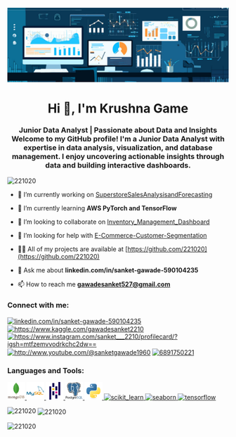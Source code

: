 ![logo](https://github.com/221020/221020/blob/main/360_F_711266053_vk4mgNhKyUXqFgxEuQ8xOQkKQ03fg7Vj.jpg)
 <h1 align="center">Hi 👋, I'm Krushna Game </h1>
<h3 align="center">Junior Data Analyst | Passionate about Data and Insights Welcome to my GitHub profile! I'm a Junior Data Analyst with expertise in data analysis, visualization, and database management. I enjoy uncovering actionable insights through data and building interactive dashboards.</h3>

<p align="left"> <img src="https://komarev.com/ghpvc/?username=221020&label=Profile%20views&color=0e75b6&style=flat" alt="221020" /> </p>

- 🔭 I’m currently working on [SuperstoreSalesAnalysisandForecasting](https://github.com/221020/SuperstoreSalesAnalysisandForecasting.git)

- 🌱 I’m currently learning **AWS PyTorch and TensorFlow**

- 👯 I’m looking to collaborate on [Inventory_Management_Dashboard](https://github.com/221020/Inventory_Management_Dashboard.git)

- 🤝 I’m looking for help with [E-Commerce-Customer-Segmentation](https://github.com/221020/E-Commerce-Customer-Segmentation.git)

- 👨‍💻 All of my projects are available at [https://github.com/221020](https://github.com/221020)

- 💬 Ask me about **linkedin.com/in/sanket-gawade-590104235**

- 📫 How to reach me **gawadesanket527@gmail.com**

<h3 align="left">Connect with me:</h3>
<p align="left">
<a href="https://linkedin.com/in/linkedin.com/in/sanket-gawade-590104235" target="blank"><img align="center" src="https://raw.githubusercontent.com/rahuldkjain/github-profile-readme-generator/master/src/images/icons/Social/linked-in-alt.svg" alt="linkedin.com/in/sanket-gawade-590104235" height="30" width="40" /></a>
<a href="https://kaggle.com/https://www.kaggle.com/gawadesanket2210" target="blank"><img align="center" src="https://raw.githubusercontent.com/rahuldkjain/github-profile-readme-generator/master/src/images/icons/Social/kaggle.svg" alt="https://www.kaggle.com/gawadesanket2210" height="30" width="40" /></a>
<a href="https://instagram.com/https://www.instagram.com/sanket___2210/profilecard/?igsh=mtfzemvvodrkchc2dw==" target="blank"><img align="center" src="https://raw.githubusercontent.com/rahuldkjain/github-profile-readme-generator/master/src/images/icons/Social/instagram.svg" alt="https://www.instagram.com/sanket___2210/profilecard/?igsh=mtfzemvvodrkchc2dw==" height="30" width="40" /></a>
<a href="https://www.youtube.com/c/http://www.youtube.com/@sanketgawade1960" target="blank"><img align="center" src="https://raw.githubusercontent.com/rahuldkjain/github-profile-readme-generator/master/src/images/icons/Social/youtube.svg" alt="http://www.youtube.com/@sanketgawade1960" height="30" width="40" /></a>
<a href="https://discord.gg/6891750221" target="blank"><img align="center" src="https://raw.githubusercontent.com/rahuldkjain/github-profile-readme-generator/master/src/images/icons/Social/discord.svg" alt="6891750221" height="30" width="40" /></a>
</p>

<h3 align="left">Languages and Tools:</h3>
<p align="left"> <a href="https://www.mongodb.com/" target="_blank" rel="noreferrer"> <img src="https://raw.githubusercontent.com/devicons/devicon/master/icons/mongodb/mongodb-original-wordmark.svg" alt="mongodb" width="40" height="40"/> </a> <a href="https://www.mysql.com/" target="_blank" rel="noreferrer"> <img src="https://raw.githubusercontent.com/devicons/devicon/master/icons/mysql/mysql-original-wordmark.svg" alt="mysql" width="40" height="40"/> </a> <a href="https://pandas.pydata.org/" target="_blank" rel="noreferrer"> <img src="https://raw.githubusercontent.com/devicons/devicon/2ae2a900d2f041da66e950e4d48052658d850630/icons/pandas/pandas-original.svg" alt="pandas" width="40" height="40"/> </a> <a href="https://www.postgresql.org" target="_blank" rel="noreferrer"> <img src="https://raw.githubusercontent.com/devicons/devicon/master/icons/postgresql/postgresql-original-wordmark.svg" alt="postgresql" width="40" height="40"/> </a> <a href="https://www.python.org" target="_blank" rel="noreferrer"> <img src="https://raw.githubusercontent.com/devicons/devicon/master/icons/python/python-original.svg" alt="python" width="40" height="40"/> </a> <a href="https://scikit-learn.org/" target="_blank" rel="noreferrer"> <img src="https://upload.wikimedia.org/wikipedia/commons/0/05/Scikit_learn_logo_small.svg" alt="scikit_learn" width="40" height="40"/> </a> <a href="https://seaborn.pydata.org/" target="_blank" rel="noreferrer"> <img src="https://seaborn.pydata.org/_images/logo-mark-lightbg.svg" alt="seaborn" width="40" height="40"/> </a> <a href="https://www.tensorflow.org" target="_blank" rel="noreferrer"> <img src="https://www.vectorlogo.zone/logos/tensorflow/tensorflow-icon.svg" alt="tensorflow" width="40" height="40"/> </a> </p>

<p><img align="left" src="https://github-readme-stats.vercel.app/api/top-langs?username=221020&show_icons=true&locale=en&layout=compact" alt="221020" /></p>

<p>&nbsp;<img align="center" src="https://github-readme-stats.vercel.app/api?username=221020&show_icons=true&locale=en" alt="221020" /></p>

<p><img align="center" src="https://github-readme-streak-stats.herokuapp.com/?user=221020&" alt="221020" /></p>

